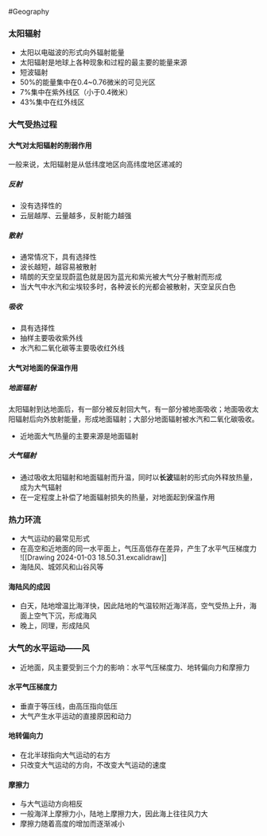 #Geography 
### 太阳辐射
- 太阳以电磁波的形式向外辐射能量
- 太阳辐射是地球上各种现象和过程的最主要的能量来源
- 短波辐射
- 50%的能量集中在0.4~0.76微米的可见光区
- 7%集中在紫外线区（小于0.4微米）
- 43%集中在红外线区
### 大气受热过程
#### 大气对太阳辐射的削弱作用
一般来说，太阳辐射是从低纬度地区向高纬度地区递减的
##### 反射
- 没有选择性的
- 云层越厚、云量越多，反射能力越强
##### 散射
- 通常情况下，具有选择性
- 波长越短，越容易被散射
- 晴朗的天空呈现蔚蓝色就是因为蓝光和紫光被大气分子散射而形成
- 当大气中水汽和尘埃较多时，各种波长的光都会被散射，天空呈灰白色
##### 吸收
- 具有选择性
- 抽样主要吸收紫外线
- 水汽和二氧化碳等主要吸收红外线
#### 大气对地面的保温作用
##### 地面辐射
太阳辐射到达地面后，有一部分被反射回大气，有一部分被地面吸收；地面吸收太阳辐射后向外放射能量，形成地面辐射；大部分地面辐射被水汽和二氧化碳吸收。
- 近地面大气热量的主要来源是地面辐射
##### 大气辐射
- 通过吸收太阳辐射和地面辐射而升温，同时以**长波**辐射的形式向外释放热量，成为大气辐射
- 在一定程度上补偿了地面辐射损失的热量，对地面起到保温作用
### 热力环流
- 大气运动的最常见形式
- 在高空和近地面的同一水平面上，气压高低存在差异，产生了水平气压梯度力
![[Drawing 2024-01-03 18.50.31.excalidraw]]
- 海陆风、城郊风和山谷风等
#### 海陆风的成因
- 白天，陆地增温比海洋快，因此陆地的气温较附近海洋高，空气受热上升，海面上空气下沉，形成海风
- 晚上，同理，形成陆风
### 大气的水平运动——风
- 近地面，风主要受到三个力的影响：水平气压梯度力、地转偏向力和摩擦力
#### 水平气压梯度力
- 垂直于等压线，由高压指向低压
- 大气产生水平运动的直接原因和动力
#### 地转偏向力
- 在北半球指向大气运动的右方
- 只改变大气运动的方向，不改变大气运动的速度
#### 摩擦力
- 与大气运动方向相反
- 一般海洋上摩擦力小，陆地上摩擦力大，因此海上往往风力大
- 摩擦力随着高度的增加而逐渐减小